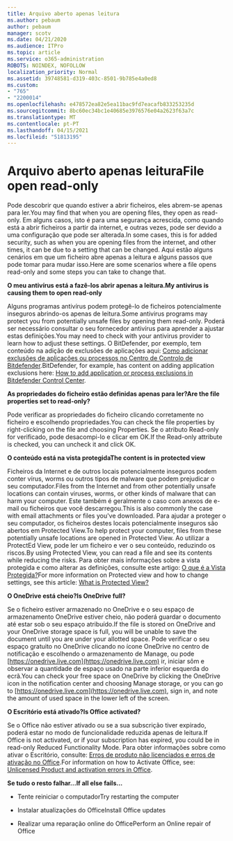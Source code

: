 ```yaml
---
title: Arquivo aberto apenas leitura
ms.author: pebaum
author: pebaum
manager: scotv
ms.date: 04/21/2020
ms.audience: ITPro
ms.topic: article
ms.service: o365-administration
ROBOTS: NOINDEX, NOFOLLOW
localization_priority: Normal
ms.assetid: 39748581-d319-403c-8501-9b785e4a0ed8
ms.custom:
- "765"
- "2200014"
ms.openlocfilehash: e478572ea82e5ea11bac9fd7eacafb833253235d
ms.sourcegitcommit: 8bc60ec34bc1e40685e3976576e04a2623f63a7c
ms.translationtype: MT
ms.contentlocale: pt-PT
ms.lasthandoff: 04/15/2021
ms.locfileid: "51813195"
---
```

# <a name="file-open-read-only"></a><span data-ttu-id="77b23-102">Arquivo aberto apenas leitura</span><span class="sxs-lookup"><span data-stu-id="77b23-102">File open read-only</span></span>

<span data-ttu-id="77b23-103">Pode descobrir que quando estiver a abrir ficheiros, eles abrem-se apenas para ler.</span><span class="sxs-lookup"><span data-stu-id="77b23-103">You may find that when you are opening files, they open as read-only.</span></span> <span data-ttu-id="77b23-104">Em alguns casos, isto é para uma segurança acrescida, como quando está a abrir ficheiros a partir da internet, e outras vezes, pode ser devido a uma configuração que pode ser alterada.</span><span class="sxs-lookup"><span data-stu-id="77b23-104">In some cases, this is for added security, such as when you are opening files from the internet, and other times, it can be due to a setting that can be changed.</span></span> <span data-ttu-id="77b23-105">Aqui estão alguns cenários em que um ficheiro abre apenas a leitura e alguns passos que pode tomar para mudar isso.</span><span class="sxs-lookup"><span data-stu-id="77b23-105">Here are some scenarios where a file opens read-only and some steps you can take to change that.</span></span>
  
 <span data-ttu-id="77b23-106">**O meu antivírus está a fazê-los abrir apenas a leitura.**</span><span class="sxs-lookup"><span data-stu-id="77b23-106">**My antivirus is causing them to open read-only**</span></span>
  
<span data-ttu-id="77b23-107">Alguns programas antivírus podem protegê-lo de ficheiros potencialmente inseguros abrindo-os apenas de leitura.</span><span class="sxs-lookup"><span data-stu-id="77b23-107">Some antivirus programs may protect you from potentially unsafe files by opening them read-only.</span></span> <span data-ttu-id="77b23-108">Poderá ser necessário consultar o seu fornecedor antivírus para aprender a ajustar estas definições.</span><span class="sxs-lookup"><span data-stu-id="77b23-108">You may need to check with your antivirus provider to learn how to adjust these settings.</span></span> <span data-ttu-id="77b23-109">O BitDefender, por exemplo, tem conteúdo na adição de exclusões de aplicações aqui: [Como adicionar exclusões de aplicações ou processos no Centro de Controlo de Bitdefender](https://aka.ms/AA6098i).</span><span class="sxs-lookup"><span data-stu-id="77b23-109">BitDefender, for example, has content on adding application exclusions here: [How to add application or process exclusions in Bitdefender Control Center](https://aka.ms/AA6098i).</span></span>
  
 <span data-ttu-id="77b23-110">**As propriedades do ficheiro estão definidas apenas para ler?**</span><span class="sxs-lookup"><span data-stu-id="77b23-110">**Are the file properties set to read-only?**</span></span>
  
<span data-ttu-id="77b23-111">Pode verificar as propriedades do ficheiro clicando corretamente no ficheiro e escolhendo propriedades.</span><span class="sxs-lookup"><span data-stu-id="77b23-111">You can check the file properties by right-clicking on the file and choosing Properties.</span></span> <span data-ttu-id="77b23-112">Se o atributo Read-only for verificado, pode desacompi-lo e clicar em OK.</span><span class="sxs-lookup"><span data-stu-id="77b23-112">If the Read-only attribute is checked, you can uncheck it and click OK.</span></span>
  
 <span data-ttu-id="77b23-113">**O conteúdo está na vista protegida**</span><span class="sxs-lookup"><span data-stu-id="77b23-113">**The content is in protected view**</span></span>
  
<span data-ttu-id="77b23-114">Ficheiros da Internet e de outros locais potencialmente inseguros podem conter vírus, worms ou outros tipos de malware que podem prejudicar o seu computador.</span><span class="sxs-lookup"><span data-stu-id="77b23-114">Files from the Internet and from other potentially unsafe locations can contain viruses, worms, or other kinds of malware that can harm your computer.</span></span> <span data-ttu-id="77b23-115">Este também é geralmente o caso com anexos de e-mail ou ficheiros que você descarregou.</span><span class="sxs-lookup"><span data-stu-id="77b23-115">This is also commonly the case with email attachments or files you've downloaded.</span></span> <span data-ttu-id="77b23-116">Para ajudar a proteger o seu computador, os ficheiros destes locais potencialmente inseguros são abertos em Protected View.</span><span class="sxs-lookup"><span data-stu-id="77b23-116">To help protect your computer, files from these potentially unsafe locations are opened in Protected View.</span></span> <span data-ttu-id="77b23-117">Ao utilizar a ProtectEd View, pode ler um ficheiro e ver o seu conteúdo, reduzindo os riscos.</span><span class="sxs-lookup"><span data-stu-id="77b23-117">By using Protected View, you can read a file and see its contents while reducing the risks.</span></span> <span data-ttu-id="77b23-118">Para obter mais informações sobre a vista protegida e como alterar as definições, consulte este artigo: [O que é a Vista Protegida?](https://support.office.com/article/d6f09ac7-e6b9-4495-8e43-2bbcdbcb6653)</span><span class="sxs-lookup"><span data-stu-id="77b23-118">For more information on Protected view and how to change settings, see this article: [What is Protected View?](https://support.office.com/article/d6f09ac7-e6b9-4495-8e43-2bbcdbcb6653)</span></span>
  
 <span data-ttu-id="77b23-119">**O OneDrive está cheio?**</span><span class="sxs-lookup"><span data-stu-id="77b23-119">**Is OneDrive full?**</span></span>
  
<span data-ttu-id="77b23-120">Se o ficheiro estiver armazenado no OneDrive e o seu espaço de armazenamento OneDrive estiver cheio, não poderá guardar o documento até estar sob o seu espaço atribuído.</span><span class="sxs-lookup"><span data-stu-id="77b23-120">If the file is stored on OneDrive and your OneDrive storage space is full, you will be unable to save the document until you are under your allotted space.</span></span> <span data-ttu-id="77b23-121">Pode verificar o seu espaço gratuito no OneDrive clicando no ícone OneDrive no centro de notificação e escolhendo o armazenamento de Manage, ou pode [https://onedrive.live.com](https://onedrive.live.com) ir, iniciar sôm e observar a quantidade de espaço usado na parte inferior esquerda do ecrã.</span><span class="sxs-lookup"><span data-stu-id="77b23-121">You can check your free space on OneDrive by clicking the OneDrive icon in the notification center and choosing Manage storage, or you can go to [https://onedrive.live.com](https://onedrive.live.com), sign in, and note the amount of used space in the lower left of the screen.</span></span>
  
 <span data-ttu-id="77b23-122">**O Escritório está ativado?**</span><span class="sxs-lookup"><span data-stu-id="77b23-122">**Is Office activated?**</span></span>
  
<span data-ttu-id="77b23-123">Se o Office não estiver ativado ou se a sua subscrição tiver expirado, poderá estar no modo de funcionalidade reduzida apenas de leitura.</span><span class="sxs-lookup"><span data-stu-id="77b23-123">If Office is not activated, or if your subscription has expired, you could be in read-only Reduced Functionality Mode.</span></span> <span data-ttu-id="77b23-124">Para obter informações sobre como ativar o Escritório, consulte: [Erros de produto não licenciados e erros de ativação no Office](https://support.office.com/article/0d23d3c0-c19c-4b2f-9845-5344fedc4380).</span><span class="sxs-lookup"><span data-stu-id="77b23-124">For information on how to Activate Office, see: [Unlicensed Product and activation errors in Office](https://support.office.com/article/0d23d3c0-c19c-4b2f-9845-5344fedc4380).</span></span>
  
 <span data-ttu-id="77b23-125">**Se tudo o resto falhar...**</span><span class="sxs-lookup"><span data-stu-id="77b23-125">**If all else fails...**</span></span>
  
- <span data-ttu-id="77b23-126">Tente reiniciar o computador</span><span class="sxs-lookup"><span data-stu-id="77b23-126">Try restarting the computer</span></span>
    
- <span data-ttu-id="77b23-127">Instalar atualizações do Office</span><span class="sxs-lookup"><span data-stu-id="77b23-127">Install Office updates</span></span>
    
- <span data-ttu-id="77b23-128">Realizar uma reparação online do Office</span><span class="sxs-lookup"><span data-stu-id="77b23-128">Perform an Online repair of Office</span></span>
    

